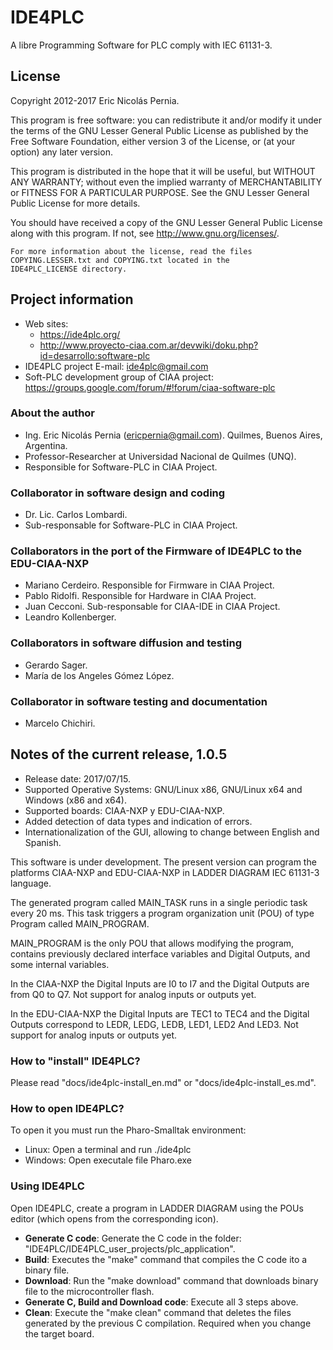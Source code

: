 # IDE4PLC

A libre Programming Software for PLC comply with IEC 61131-3.

## License

Copyright 2012-2017 Eric Nicolás Pernia.

This program is free software: you can redistribute it and/or modify it under the terms of the GNU Lesser General Public License as published by the Free Software Foundation, either version 3 of the License, or (at your option) any later version.

This program is distributed in the hope that it will be useful, but WITHOUT ANY WARRANTY; without even the implied warranty of MERCHANTABILITY or FITNESS FOR A PARTICULAR PURPOSE.  See the GNU Lesser General Public License for more details.

You should have received a copy of the GNU Lesser General Public License along with this program.  If not, see <http://www.gnu.org/licenses/>.

```
For more information about the license, read the files
COPYING.LESSER.txt and COPYING.txt located in the 
IDE4PLC_LICENSE directory.
```

## Project information

- Web sites:
    - https://ide4plc.org/
    - http://www.proyecto-ciaa.com.ar/devwiki/doku.php?id=desarrollo:software-plc
- IDE4PLC project E-mail: ide4plc@gmail.com
- Soft-PLC development group of CIAA project: https://groups.google.com/forum/#!forum/ciaa-software-plc
   
### About the author
   
- Ing. Eric Nicolás Pernia (ericpernia@gmail.com). Quilmes, Buenos Aires, Argentina.
- Professor-Researcher at Universidad Nacional de Quilmes (UNQ).
- Responsible for Software-PLC in CIAA Project.
   
### Collaborator in software design and coding

- Dr. Lic. Carlos Lombardi.
- Sub-responsable for Software-PLC in CIAA Project.
   
### Collaborators in the port of the Firmware of IDE4PLC to the EDU-CIAA-NXP

- Mariano Cerdeiro. Responsible for Firmware in CIAA Project.
- Pablo Ridolfi. Responsible for Hardware in CIAA Project.
- Juan Cecconi. Sub-responsable for CIAA-IDE in CIAA Project.
- Leandro Kollenberger.

### Collaborators in software diffusion and testing

- Gerardo Sager.
- María de los Angeles Gómez López.

### Collaborator in software testing and documentation

- Marcelo Chichiri.

## Notes of the current release, 1.0.5

- Release date: 2017/07/15.
- Supported Operative Systems: GNU/Linux x86, GNU/Linux x64 and Windows (x86 and x64).
- Supported boards: CIAA-NXP y EDU-CIAA-NXP.
- Added detection of data types and indication of errors.
- Internationalization of the GUI, allowing to change between English and Spanish.

This software is under development. The present version can program the platforms CIAA-NXP and EDU-CIAA-NXP in LADDER DIAGRAM IEC 61131-3 language.

The generated program called MAIN_TASK runs in a single periodic task every 20 ms. This task triggers a program organization unit (POU) of type Program called MAIN_PROGRAM.

MAIN_PROGRAM is the only POU that allows modifying the program, contains previously declared interface variables and Digital Outputs, and some internal variables.

In the CIAA-NXP the Digital Inputs are I0 to I7 and the Digital Outputs are from Q0 to Q7. Not support for analog inputs or outputs yet.

In the EDU-CIAA-NXP the Digital Inputs are TEC1 to TEC4 and the Digital Outputs correspond to LEDR, LEDG, LEDB, LED1, LED2
And LED3. Not support for analog inputs or outputs yet.

### How to "install" IDE4PLC?

Please read "docs/ide4plc-install_en.md" or "docs/ide4plc-install_es.md".

### How to open IDE4PLC?

To open it you must run the Pharo-Smalltak environment:

- Linux: Open a terminal and run ./ide4plc
- Windows: Open executale file Pharo.exe
   
### Using IDE4PLC
  
Open IDE4PLC, create a program in LADDER DIAGRAM using the POUs editor (which opens from the corresponding icon).

- **Generate C code**: Generate the C code in the folder: "IDE4PLC/IDE4PLC_user_projects/plc_application".
- **Build**: Executes the "make" command that compiles the C code ito a binary file.
- **Download**: Run the "make download" command that downloads binary file to the microcontroller flash.
- **Generate C, Build and Download code**: Execute all 3 steps above.
- **Clean**: Execute the "make clean" command that deletes the files generated by the previous C compilation. Required when you change the target board.
